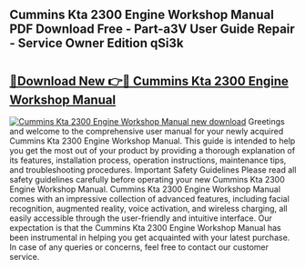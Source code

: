 ## Cummins Kta 2300 Engine Workshop Manual PDF Download Free - Part-a3V User Guide Repair - Service Owner Edition qSi3k

# <h2><a href="http://bc94032.oget.top/?id=Cummins+Kta+2300+Engine+Workshop+Manual">🔗Download New 👉🔴 Cummins Kta 2300 Engine Workshop Manual</a></h2>

[![Cummins Kta 2300 Engine Workshop Manual new download](https://i.imgur.com/5g1atiW.png)](http://bc94032.oget.top/?id=Cummins+Kta+2300+Engine+Workshop+Manual)
Greetings and welcome to the comprehensive user manual for your newly acquired Cummins Kta 2300 Engine Workshop Manual. This guide is intended to help you get the most out of your product by providing a thorough explanation of its features, installation process, operation instructions, maintenance tips, and troubleshooting procedures. Important Safety Guidelines Please read all safety guidelines carefully before operating your new Cummins Kta 2300 Engine Workshop Manual. Cummins Kta 2300 Engine Workshop Manual comes with an impressive collection of advanced features, including facial recognition, augmented reality, voice activation, and wireless charging, all easily accessible through the user-friendly and intuitive interface. Our expectation is that the Cummins Kta 2300 Engine Workshop Manual has been instrumental in helping you get acquainted with your latest purchase. In case of any queries or concerns, feel free to contact our customer service.
